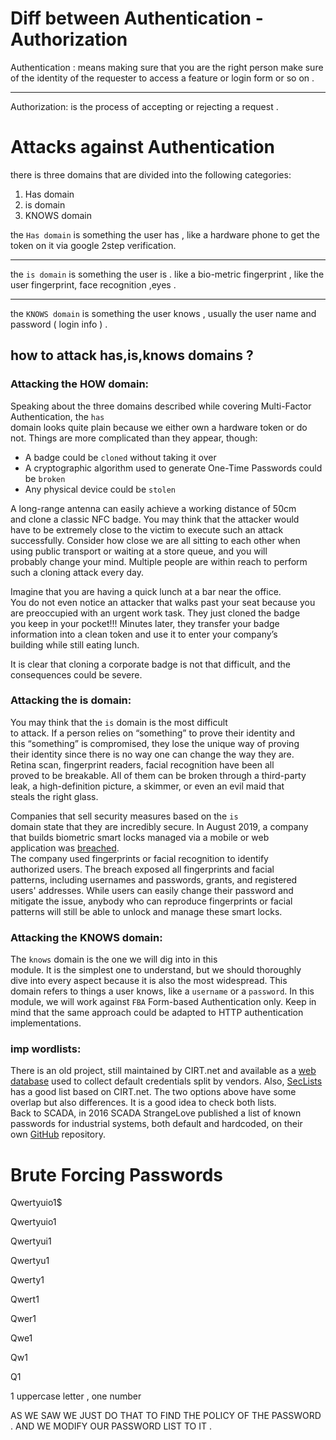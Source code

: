 # Diff between Authentication - Authorization

Authentication : means making sure that you are the right person make sure of the identity of the requester to access a feature or login form or so on .

---

Authorization: is the process of accepting or rejecting a request .

  

# Attacks against Authentication

there is three domains that are divided into the following categories:

1. Has domain
2. is domain
3. KNOWS domain

the `Has domain` is something the user has , like a hardware phone to get the token on it via google 2step verification.

---

the `is domain` is something the user is . like a bio-metric fingerprint , like the user fingerprint, face recognition ,eyes .

---

the `KNOWS domain` is something the user knows , usually the user name and password ( login info ) .

  

## how to attack has,is,knows domains ?

### Attacking the HOW domain:

Speaking about the three domains described while covering Multi-Factor Authentication, the `has`  
domain looks quite plain because we either own a hardware token or do  
not. Things are more complicated than they appear, though:

- A badge could be `cloned` without taking it over
- A cryptographic algorithm used to generate One-Time Passwords could be `broken`
- Any physical device could be `stolen`

A long-range antenna can easily achieve a working distance of 50cm  
and clone a classic NFC badge. You may think that the attacker would  
have to be extremely close to the victim to execute such an attack  
successfully. Consider how close we are all sitting to each other when  
using public transport or waiting at a store queue, and you will  
probably change your mind. Multiple people are within reach to perform  
such a cloning attack every day.

Imagine that you are having a quick lunch at a bar near the office.  
You do not even notice an attacker that walks past your seat because you  
are preoccupied with an urgent work task. They just cloned the badge  
you keep in your pocket!!! Minutes later, they transfer your badge  
information into a clean token and use it to enter your company’s  
building while still eating lunch.

It is clear that cloning a corporate badge is not that difficult, and the consequences could be severe.

### Attacking the is domain:

You may think that the `is` domain is the most difficult  
to attack. If a person relies on “something” to prove their identity and  
this “something” is compromised, they lose the unique way of proving  
their identity since there is no way one can change the way they are.  
Retina scan, fingerprint readers, facial recognition have been all  
proved to be breakable. All of them can be broken through a third-party  
leak, a high-definition picture, a skimmer, or even an evil maid that  
steals the right glass.

Companies that sell security measures based on the `is`  
domain state that they are incredibly secure. In August 2019, a company  
that builds biometric smart locks managed via a mobile or web  
application was [breached](https://www.vpnmentor.com/blog/report-biostar2-leak/).  
The company used fingerprints or facial recognition to identify  
authorized users. The breach exposed all fingerprints and facial  
patterns, including usernames and passwords, grants, and registered  
users' addresses. While users can easily change their password and  
mitigate the issue, anybody who can reproduce fingerprints or facial  
patterns will still be able to unlock and manage these smart locks.

### Attacking the KNOWS domain:

The `knows` domain is the one we will dig into in this  
module. It is the simplest one to understand, but we should thoroughly  
dive into every aspect because it is also the most widespread. This  
domain refers to things a user knows, like a `username` or a `password`. In this module, we will work against `FBA` Form-based Authentication only. Keep in mind that the same approach could be adapted to HTTP authentication implementations.

### imp wordlists:

There is an old project, still maintained by CIRT.net and available as a [web database](https://www.cirt.net/passwords) used to collect default credentials split by vendors. Also, [SecLists](https://github.com/danielmiessler/SecLists/blob/master/Passwords/Default-Credentials/default-passwords.csv)  
has a good list based on CIRT.net. The two options above have some  
overlap but also differences. It is a good idea to check both lists.  
Back to SCADA, in 2016 SCADA StrangeLove published a list of known  
passwords for industrial systems, both default and hardcoded, on their  
own [GitHub](https://github.com/scadastrangelove/SCADAPASS/blob/master/scadapass.csv) repository.

  

# Brute Forcing Passwords

Qwertyuio1$

Qwertyuio1

Qwertyui1

Qwertyu1

Qwerty1

Qwert1

Qwer1

Qwe1

Qw1

Q1

1 uppercase letter , one number

AS WE SAW WE JUST DO THAT TO FIND THE POLICY OF THE PASSWORD . AND WE MODIFY OUR PASSWORD LIST TO IT .